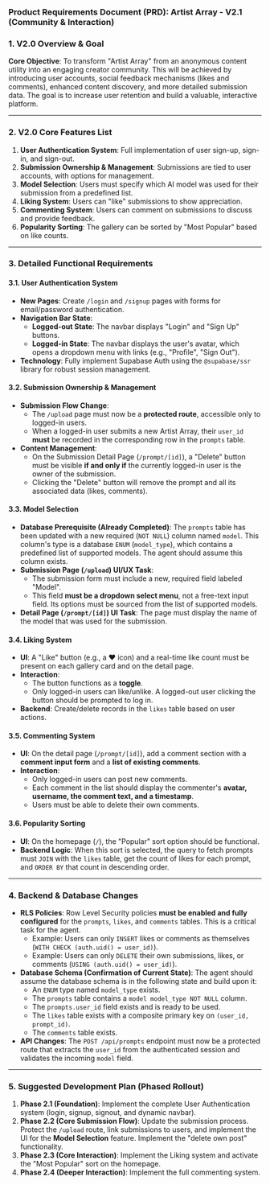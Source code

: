 ### **Product Requirements Document (PRD): Artist Array - V2.1 (Community & Interaction)**

### **1. V2.0 Overview & Goal**

**Core Objective**: To transform "Artist Array" from an anonymous content utility into an engaging creator community. This will be achieved by introducing user accounts, social feedback mechanisms (likes and comments), enhanced content discovery, and more detailed submission data. The goal is to increase user retention and build a valuable, interactive platform.

---

### **2. V2.0 Core Features List**

1.  **User Authentication System**: Full implementation of user sign-up, sign-in, and sign-out.
2.  **Submission Ownership & Management**: Submissions are tied to user accounts, with options for management.
3.  **Model Selection**: Users must specify which AI model was used for their submission from a predefined list.
4.  **Liking System**: Users can "like" submissions to show appreciation.
5.  **Commenting System**: Users can comment on submissions to discuss and provide feedback.
6.  **Popularity Sorting**: The gallery can be sorted by "Most Popular" based on like counts.

---

### **3. Detailed Functional Requirements**

#### **3.1. User Authentication System**

- **New Pages**: Create `/login` and `/signup` pages with forms for email/password authentication.
- **Navigation Bar State**:
  - **Logged-out State**: The navbar displays "Login" and "Sign Up" buttons.
  - **Logged-in State**: The navbar displays the user's avatar, which opens a dropdown menu with links (e.g., "Profile", "Sign Out").
- **Technology**: Fully implement Supabase Auth using the `@supabase/ssr` library for robust session management.

#### **3.2. Submission Ownership & Management**

- **Submission Flow Change**:
  - The `/upload` page must now be a **protected route**, accessible only to logged-in users.
  - When a logged-in user submits a new Artist Array, their `user_id` **must** be recorded in the corresponding row in the `prompts` table.
- **Content Management**:
  - On the Submission Detail Page (`/prompt/[id]`), a "Delete" button must be visible **if and only if** the currently logged-in user is the owner of the submission.
  - Clicking the "Delete" button will remove the prompt and all its associated data (likes, comments).

#### **3.3. Model Selection**

- **Database Prerequisite (Already Completed)**: The `prompts` table has been updated with a new required (`NOT NULL`) column named `model`. This column's type is a database `ENUM` (`model_type`), which contains a predefined list of supported models. The agent should assume this column exists.
- **Submission Page (`/upload`) UI/UX Task**:
  - The submission form must include a new, required field labeled "Model".
  - This field **must be a dropdown select menu**, not a free-text input field. Its options must be sourced from the list of supported models.
- **Detail Page (`/prompt/[id]`) UI Task**: The page must display the name of the model that was used for the submission.

#### **3.4. Liking System**

- **UI**: A "Like" button (e.g., a ❤️ icon) and a real-time like count must be present on each gallery card and on the detail page.
- **Interaction**:
  - The button functions as a **toggle**.
  - Only logged-in users can like/unlike. A logged-out user clicking the button should be prompted to log in.
- **Backend**: Create/delete records in the `likes` table based on user actions.

#### **3.5. Commenting System**

- **UI**: On the detail page (`/prompt/[id]`), add a comment section with a **comment input form** and a **list of existing comments**.
- **Interaction**:
  - Only logged-in users can post new comments.
  - Each comment in the list should display the commenter's **avatar, username, the comment text, and a timestamp**.
  - Users must be able to delete their own comments.

#### **3.6. Popularity Sorting**

- **UI**: On the homepage (`/`), the "Popular" sort option should be functional.
- **Backend Logic**: When this sort is selected, the query to fetch prompts must `JOIN` with the `likes` table, get the count of likes for each prompt, and `ORDER BY` that count in descending order.

---

### **4. Backend & Database Changes**

- **RLS Policies**: Row Level Security policies **must be enabled and fully configured** for the `prompts`, `likes`, and `comments` tables. This is a critical task for the agent.
  - Example: Users can only `INSERT` likes or comments as themselves (`WITH CHECK (auth.uid() = user_id)`).
  - Example: Users can only `DELETE` their own submissions, likes, or comments (`USING (auth.uid() = user_id)`).
- **Database Schema (Confirmation of Current State)**: The agent should assume the database schema is in the following state and build upon it:
  - An `ENUM` type named `model_type` exists.
  - The `prompts` table contains a `model model_type NOT NULL` column.
  - The `prompts.user_id` field exists and is ready to be used.
  - The `likes` table exists with a composite primary key on `(user_id, prompt_id)`.
  - The `comments` table exists.
- **API Changes**: The `POST /api/prompts` endpoint must now be a protected route that extracts the `user_id` from the authenticated session and validates the incoming `model` field.

---

### **5. Suggested Development Plan (Phased Rollout)**

1.  **Phase 2.1 (Foundation)**: Implement the complete User Authentication system (login, signup, signout, and dynamic navbar).
2.  **Phase 2.2 (Core Submission Flow)**: Update the submission process. Protect the `/upload` route, link submissions to users, and implement the UI for the **Model Selection** feature. Implement the "delete own post" functionality.
3.  **Phase 2.3 (Core Interaction)**: Implement the Liking system and activate the "Most Popular" sort on the homepage.
4.  **Phase 2.4 (Deeper Interaction)**: Implement the full commenting system.
